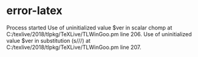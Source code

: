 # error-latex
Process started Use of uninitialized value $ver in scalar chomp at C:/texlive/2018/tlpkg/TeXLive/TLWinGoo.pm line 206. Use of uninitialized value $ver in substitution (s///) at C:/texlive/2018/tlpkg/TeXLive/TLWinGoo.pm line 207. 
